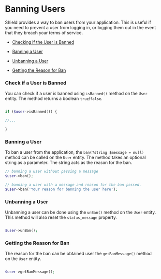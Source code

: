 # Banning Users

  

Shield provides a way to ban users from your application. This is useful if you need to prevent a user from logging in, or logging them out in the event that they breach your terms of service.

  

- [Checking if the User is Banned](#check-if-a-user-is-banned)

- [Banning a User](#banning-a-user)

- [Unbanning a User](#unbanning-a-user)

- [Getting the Reason for Ban ](#getting-the-reason-for-ban)
  
 

###  Check if a User is Banned

  

You can check if a user is banned using `isBanned()` method on the `User` entity. The method returns a boolean `true`/`false`.

  

```php

if ($user->isBanned()) {

//...

}

```

  

###  Banning a User

  

To ban a user from the application, the `ban(?string $message = null)` method can be called on the `User` entity. The method takes an optional string as a parameter. The string acts as the reason for the ban.

  

```php
// banning a user without passing a message
$user->ban();

// banning a user with a message and reason for the ban passed.
$user->ban('Your reason for banning the user here');

```

  

###  Unbanning a User

  

Unbanning a user can be done using the `unBan()` method on the `User` entity. This method will also reset the `status_message` property. 

  

```php

$user->unBan();

```

  

###  Getting the Reason for Ban

  

The reason for the ban can be obtained user the `getBanMessage()` method on the `User` entity.

  

```php

$user->getBanMessage();

```

  
